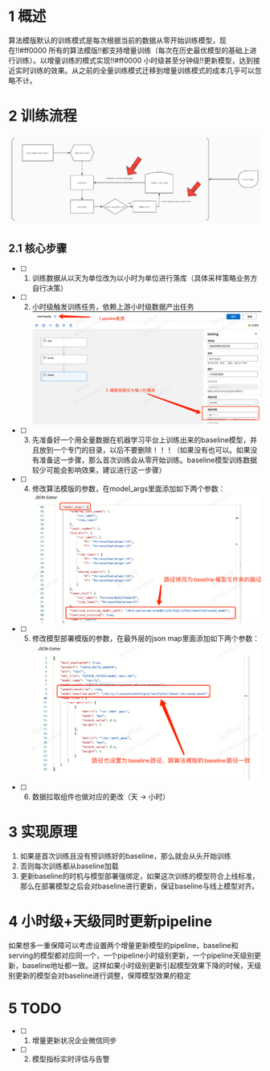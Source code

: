 # 1 概述  
算法模版默认的训练模式是每次根据当前的数据从零开始训练模型，现在!!#ff0000 所有的算法模版!!都支持增量训练（每次在历史最优模型的基础上进行训练）。以增量训练的模式实现!!#ff0000 小时级甚至分钟级!!更新模型，达到接近实时训练的效果。从之前的全量训练模式迁移到增量训练模式的成本几乎可以忽略不计。  
# 2 训练流程  
![小时更新.jpg](zeng1.png)  
## 2.1 核心步骤  
- [ ]  1. 训练数据从以天为单位改为以小时为单位进行落库（具体采样策略业务方自行决策）  
- [ ]  2. 小时级触发训练任务，依赖上游小时级数据产出任务  
![pipeline配置.png](zeng2.png)  
- [ ]  3. 先准备好一个用全量数据在机器学习平台上训练出来的baseline模型，并且放到一个专门的目录，以后不要删除！！！（如果没有也可以。如果没有准备这一步骤，那么首次训练会从零开始训练。baseline模型训练数据较少可能会影响效果，建议进行这一步骤）  
- [ ]  4. 修改算法模版的参数，在model_args里面添加如下两个参数：  
![算法模版配置.png](zeng3.png)  
- [ ]  5. 修改模型部署模版的参数，在最外层的json map里面添加如下两个参数：  
![模型部署配置.png](zeng4.png)  
- [ ]  6. 数据拉取组件也做对应的更改（天 -> 小时）  
  
# 3 实现原理  
1. 如果是首次训练且没有预训练好的baseline，那么就会从头开始训练  
2. 否则每次训练都从baseline加载  
3. 更新baseline的时机与模型部署强绑定，如果这次训练的模型符合上线标准，那么在部署模型之后会对baseline进行更新，保证baseline与线上模型对齐。  
  
# 4 小时级+天级同时更新pipeline  
如果想多一重保障可以考虑设置两个增量更新模型的pipeline，baseline和serving的模型都对应同一个，一个pipeline小时级别更新，一个pipeline天级别更新，baseline地址都一致。这样如果小时级别更新引起模型效果下降的时候，天级别更新的模型会对baseline进行调整，保障模型效果的稳定  
# 5 TODO  
- [ ]  1. 增量更新状况企业微信同步  
- [ ]  2. 模型指标实时评估与告警